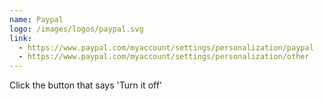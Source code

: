 ```yaml
---
name: Paypal
logo: /images/logos/paypal.svg
link:
  - https://www.paypal.com/myaccount/settings/personalization/paypal
  - https://www.paypal.com/myaccount/settings/personalization/other
---
```

Click the button that says 'Turn it off'